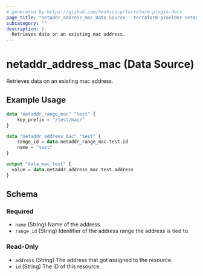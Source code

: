 ```yaml
---
# generated by https://github.com/hashicorp/terraform-plugin-docs
page_title: "netaddr_address_mac Data Source - terraform-provider-netaddr"
subcategory: ""
description: |-
  Retrieves data on an existing mac address.
---
```


# netaddr_address_mac (Data Source)

Retrieves data on an existing mac address.

## Example Usage

```terraform
data "netaddr_range_mac" "test" {
    key_prefix = "/test/mac/"
}

data "netaddr_address_mac" "test" {
    range_id = data.netaddr_range_mac.test.id
    name = "test"
}

output "data_mac_test" {
  value = data.netaddr_address_mac.test.address
}
```

<!-- schema generated by tfplugindocs -->
## Schema

### Required

- `name` (String) Name of the address.
- `range_id` (String) Identifier of the address range the address is tied to.

### Read-Only

- `address` (String) The address that got assigned to the resource.
- `id` (String) The ID of this resource.
